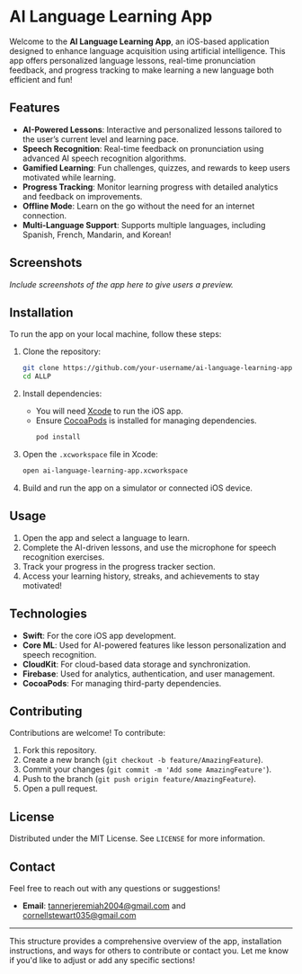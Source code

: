 # AI Language Learning App

Welcome to the **AI Language Learning App**, an iOS-based application designed to enhance language acquisition using artificial intelligence. This app offers personalized language lessons, real-time pronunciation feedback, and progress tracking to make learning a new language both efficient and fun!

## Features

- **AI-Powered Lessons**: Interactive and personalized lessons tailored to the user’s current level and learning pace.
- **Speech Recognition**: Real-time feedback on pronunciation using advanced AI speech recognition algorithms.
- **Gamified Learning**: Fun challenges, quizzes, and rewards to keep users motivated while learning.
- **Progress Tracking**: Monitor learning progress with detailed analytics and feedback on improvements.
- **Offline Mode**: Learn on the go without the need for an internet connection.
- **Multi-Language Support**: Supports multiple languages, including Spanish, French, Mandarin, and Korean!

## Screenshots

*Include screenshots of the app here to give users a preview.*

## Installation

To run the app on your local machine, follow these steps:

1. Clone the repository:
    ```bash
    git clone https://github.com/your-username/ai-language-learning-app.git
    cd ALLP
    ```

2. Install dependencies:
    - You will need [Xcode](https://developer.apple.com/xcode/) to run the iOS app.
    - Ensure [CocoaPods](https://cocoapods.org/) is installed for managing dependencies.
      ```bash
      pod install
      ```

3. Open the `.xcworkspace` file in Xcode:
    ```bash
    open ai-language-learning-app.xcworkspace
    ```

4. Build and run the app on a simulator or connected iOS device.

## Usage

1. Open the app and select a language to learn.
2. Complete the AI-driven lessons, and use the microphone for speech recognition exercises.
3. Track your progress in the progress tracker section.
4. Access your learning history, streaks, and achievements to stay motivated!

## Technologies

- **Swift**: For the core iOS app development.
- **Core ML**: Used for AI-powered features like lesson personalization and speech recognition.
- **CloudKit**: For cloud-based data storage and synchronization.
- **Firebase**: Used for analytics, authentication, and user management.
- **CocoaPods**: For managing third-party dependencies.

## Contributing

Contributions are welcome! To contribute:

1. Fork this repository.
2. Create a new branch (`git checkout -b feature/AmazingFeature`).
3. Commit your changes (`git commit -m 'Add some AmazingFeature'`).
4. Push to the branch (`git push origin feature/AmazingFeature`).
5. Open a pull request.

## License

Distributed under the MIT License. See `LICENSE` for more information.

## Contact

Feel free to reach out with any questions or suggestions!

- **Email**: tannerjeremiah2004@gmail.com and cornellstewart035@gmail.com

---

This structure provides a comprehensive overview of the app, installation instructions, and ways for others to contribute or contact you. Let me know if you'd like to adjust or add any specific sections!
